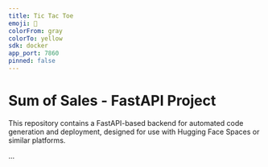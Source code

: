 ```yaml
---
title: Tic Tac Toe
emoji: 🦀
colorFrom: gray
colorTo: yellow
sdk: docker
app_port: 7860
pinned: false
---
```


# Sum of Sales - FastAPI Project

This repository contains a FastAPI-based backend for automated code generation and deployment, designed for use with Hugging Face Spaces or similar platforms.

...
